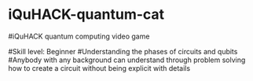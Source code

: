 # iQuHACK-quantum-cat
#iQuHACK quantum computing video game

#Skill level: Beginner 
#Understanding the phases of circuits and qubits
#Anybody with any background can understand through problem solving how to create a circuit without being explicit with details
